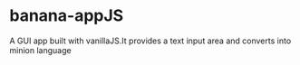 # banana-appJS

A GUI app built with vanillaJS.It provides a text input area and converts into minion language
